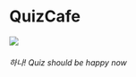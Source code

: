 # QuizCafe
![](https://cdn.gukjenews.com/news/photo/202207/2517619_2517781_5838.jpg)

###### 하나! Quiz should be happy now 
